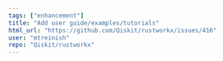 ```yaml
---
tags: ["enhancement"]
title: "Add user guide/examples/tutorials"
html_url: "https://github.com/Qiskit/rustworkx/issues/416"
user: "mtreinish"
repo: "Qiskit/rustworkx"
---
```


